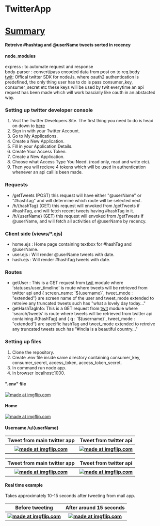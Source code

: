 # TwitterApp
<h1><b><u>Summary</u></b></h1> 
<h4>Retreive #hashtag and @userName tweets sorted in recency</h4>
<h4>node_modules</h4>
express     : to automate request and response
<br>
body-parser : convert/pass encoded data from post on to req.body
<br>
<a href="https://github.com/ttezel/twit">twit</a>: Offical twitter SDK for nodeJs, where oauth2 authentication is predefined, the only thing user has to do is pass consumer_key, consumer_secret etc
these keys will be used by twit everytime an api request has been made which will work bascially like oauth in an abstacted way.

<br>
<h3>Setting up twitter developer console</h3>
<ol>
<li>Visit the Twitter Developers Site. The first thing you need to do is head on down to <a href="dev.twitter.com">here</a></li>
<li>Sign in with your Twitter Account.</li>
<li>Go to My Applications.</li>
<li>Create a New Application.</li>
<li>Fill in your Application Details.</li>
<li>Create Your Access Token.</li>
<li>Create a New Application.</li>
<li>Choose what Access Type You Need. (read only, read and write etc).</li>
<li>Then you will recieve 4 tokens which will be used in authentication whenever an api call is been made.</li>
</ol>

<h3>Requests</h3>
<ul>
<li>/getTweets (POST) this request will have either "@userName" or "#hashTag" and will determine which route will be selected next.</li>
<li>/h/{hashTag} (GET) this request will envoked from /getTweets if #hashTag, and will fetch recent tweets having #hashTag in it.</li>
<li>/h/{userName} (GET) this request will envoked from /getTweets if @userName, and will fetch all activities of @userName by recency.</li>
</ul>

<h3>Client side (views/*.ejs)</h3>
<ul>
<li>home.ejs : Home page containing textbox for #hashTag and @userName.</li>
<li>user.ejs : Will render @userName tweets with date.</li>
<li>hash.ejs : Will render #hashTag tweets with date.</li>
</ul>

<h3>Routes</h3>
<ul>
<li>getUser : This is a GET request from <a href="dev.twitter.com">twit</a> module where 
'statuses/user_timeline' is route where  tweets will be retrieved from twitter api and { screen_name: `${username}`,  tweet_mode : "extended"}
are screen name of the user and tweet_mode extended to retreive any truncated tweets such has "what a lovely day today..." </li>

<li>getHashTagInfo: This is a GET request from <a href="dev.twitter.com">twit</a> module where 
'search/tweets' is route where  tweets will be retrieved from twitter api containing #{hashTag} and { q : `${username}`,  tweet_mode : "extended"}
are specific hashTag and tweet_mode extended to retreive any truncated tweets such has "#india is a beautiful country..." </li>
</ul>

<h3>Setting up files</h3>
<ol>
<li>Clone the repository.</li>
<li>Create .env file inside same directory containing consumer_key, consumer_secret, access_token, access_token_secret.</li>
<li>In command run node app.</li>
<li>In browser localhost:1000.</li>
</ol>

<h4>".env" file</h4>
<a href="https://imgflip.com/gif/365x08"><img src="https://i.imgflip.com/365x08.gif" title="made at imgflip.com"/></a>

<h4>Home</h4>
<a href="https://imgflip.com/gif/365x2b"><img src="https://i.imgflip.com/365x2b.gif" title="made at imgflip.com"/></a>

<h4>Username /u/{userName}</h4>
<table> 
            <tr>
            <th>Tweet from main twitter app</th>
            <th>Tweet from twitter api</th>
            </tr>
            <tr>
            <th><a href="https://imgflip.com/gif/3660x4"><img src="https://i.imgflip.com/3660x4.gif" title="made at imgflip.com"/></a></th>
            <th><a href="https://imgflip.com/gif/3660w6"><img src="https://i.imgflip.com/3660w6.gif" title="made at imgflip.com"/></a></th>
            </tr>
 </table>
 
 <table> 
            <tr>
            <th>Tweet from main twitter app</th>
            <th>Tweet from twitter api</th>
            </tr>
            <tr>
            <th><a href="https://imgflip.com/gif/3660yt"><img src="https://i.imgflip.com/3660yt.gif" title="made at imgflip.com"/></a></th>
            <th><a href="https://imgflip.com/gif/3660yb"><img src="https://i.imgflip.com/3660yb.gif" title="made at imgflip.com"/></a></th>
            </tr>
 </table>
 
 <h4>Real time example</h4>
 Takes approximately 10-15 seconds after tweeting from mail app.
 <table> 
            <tr>
            <th>Before tweeting</th>
            <th>After around 15 seconds</th>
            </tr>
            <tr>
            <th><a href="https://imgflip.com/gif/3661lp"><img src="https://i.imgflip.com/3661lp.gif" title="made at imgflip.com"/></a></th>
            <th><a href="https://imgflip.com/gif/3661pe"><img src="https://i.imgflip.com/3661pe.gif" title="made at imgflip.com"/></a></th>
            </tr>
 </table>
